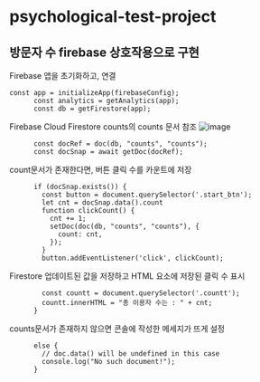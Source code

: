 # psychological-test-project

## 방문자 수 firebase 상호작용으로 구현

Firebase 앱을 초기화하고, 연결

```
const app = initializeApp(firebaseConfig);
      const analytics = getAnalytics(app);
      const db = getFirestore(app);
```

Firebase Cloud Firestore counts의 counts 문서 참조
![image](https://user-images.githubusercontent.com/117978017/235393861-b1a5fb42-6efe-47d0-b301-6faf29e03465.png)

```
      const docRef = doc(db, "counts", "counts");
      const docSnap = await getDoc(docRef);
```

count문서가 존재한다면, 버튼 클릭 수를 카운트에 저장

```
      if (docSnap.exists()) {
        const button = document.querySelector('.start_btn');
        let cnt = docSnap.data().count
        function clickCount() {
          cnt += 1;
          setDoc(doc(db, "counts", "counts"), {
            count: cnt,
          });
        }
        button.addEventListener('click', clickCount);
```

Firestore 업데이트된 값을 저장하고 HTML 요소에 저장된 클릭 수 표시

```
        const countt = document.querySelector('.countt');
        countt.innerHTML = "총 이용자 수는 : " + cnt;
      }
```

counts문서가 존재하지 않으면 콘솔에 작성한 메세지가 뜨게 설정

```
      else {
        // doc.data() will be undefined in this case
        console.log("No such document!");
      }
```



